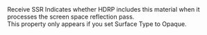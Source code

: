 <tr>
  <td>Receive SSR</td>
  <td></td>
  <td></td>
  <td>Indicates whether HDRP includes this material when it processes the screen space reflection pass.<br>This property only appears if you set Surface Type to Opaque.</td>
</tr>